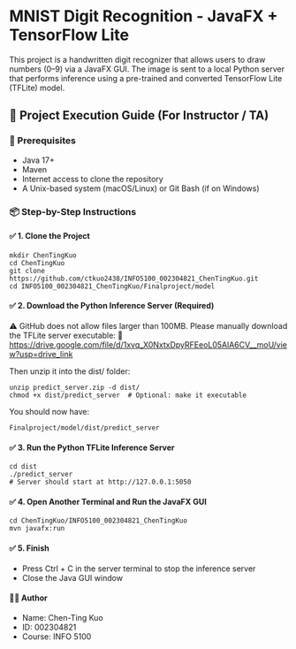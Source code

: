# MNIST Digit Recognition - JavaFX + TensorFlow Lite

This project is a handwritten digit recognizer that allows users to draw numbers (0–9) via a JavaFX GUI. The image is sent to a local Python server that performs inference using a pre-trained and converted TensorFlow Lite (TFLite) model.

## 🚀 Project Execution Guide (For Instructor / TA)

### 🔧 Prerequisites
- Java 17+
- Maven
- Internet access to clone the repository
- A Unix-based system (macOS/Linux) or Git Bash (if on Windows)

### 📦 Step-by-Step Instructions

#### ✅ 1. Clone the Project

```
mkdir ChenTingKuo
cd ChenTingKuo
git clone https://github.com/ctkuo2438/INFO5100_002304821_ChenTingKuo.git
cd INFO5100_002304821_ChenTingKuo/Finalproject/model
```
#### ✅ 2. Download the Python Inference Server (Required)

⚠️ GitHub does not allow files larger than 100MB.
Please manually download the TFLite server executable:
🔗 https://drive.google.com/file/d/1xvq_X0NxtxDpyRFEeoL05AlA6CV__moU/view?usp=drive_link

Then unzip it into the dist/ folder:
```
unzip predict_server.zip -d dist/
chmod +x dist/predict_server  # Optional: make it executable
```
You should now have:
```
Finalproject/model/dist/predict_server
```
#### ✅ 3. Run the Python TFLite Inference Server
```
cd dist
./predict_server
# Server should start at http://127.0.0.1:5050

```
#### ✅ 4. Open Another Terminal and Run the JavaFX GUI
```
cd ChenTingKuo/INFO5100_002304821_ChenTingKuo
mvn javafx:run
```
#### ✅ 5. Finish
- Press Ctrl + C in the server terminal to stop the inference server
- Close the Java GUI window


#### 👨‍💻 Author
- Name: Chen-Ting Kuo
- ID: 002304821
- Course: INFO 5100